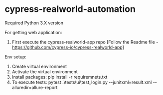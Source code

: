 # cypress-realworld-automation
Required Python 3.X version


For getting web application:
1. First execute the cypress-realworld-app repo [Follow the Readme file - https://github.com/cypress-io/cypress-realworld-app]

Env setup:
1. Create virtual environment
2. Activate the virtual environment
3. Install packages: pip install -r requiremnets.txt
4. To execute tests: pytest .\tests\ui\test_login.py --junitxml=result.xml --alluredir=allure-report


